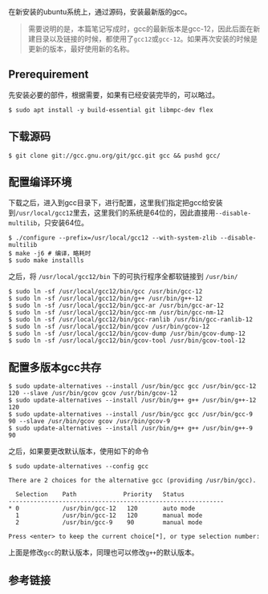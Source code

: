 
在新安装的ubuntu系统上，通过源码，安装最新版的gcc。

> 需要说明的是，本篇笔记写成时，gcc的最新版本是gcc-12，因此后面在新建目录以及链接的时候，都使用了`gcc12`或`gcc-12`。如果再次安装的时候是更新的版本，最好使用新的名称。

## Prerequirement

先安装必要的部件，根据需要，如果有已经安装完毕的，可以略过。

```shell
$ sudo apt install -y build-essential git libmpc-dev flex
```

## 下载源码

```shell
$ git clone git://gcc.gnu.org/git/gcc.git gcc && pushd gcc/
```

## 配置编译环境

下载之后，进入到gcc目录下，进行配置，这里我们指定把gcc给安装到`/usr/local/gcc12`里去，这里我们的系统是64位的，因此直接用`--disable-multilib`，只安装64位。

```shell
$ ./configure --prefix=/usr/local/gcc12 --with-system-zlib --disable-multilib
$ make -j6 # 编译，略耗时
$ sudo make installls 
```

之后，将 `/usr/local/gcc12/bin` 下的可执行程序全都软链接到 `/usr/bin/`

```shell
$ sudo ln -sf /usr/local/gcc12/bin/gcc /usr/bin/gcc-12
$ sudo ln -sf /usr/local/gcc12/bin/g++ /usr/bin/g++-12
$ sudo ln -sf /usr/local/gcc12/bin/gcc-ar /usr/bin/gcc-ar-12
$ sudo ln -sf /usr/local/gcc12/bin/gcc-nm /usr/bin/gcc-nm-12
$ sudo ln -sf /usr/local/gcc12/bin/gcc-ranlib /usr/bin/gcc-ranlib-12
$ sudo ln -sf /usr/local/gcc12/bin/gcov /usr/bin/gcov-12
$ sudo ln -sf /usr/local/gcc12/bin/gcov-dump /usr/bin/gcov-dump-12
$ sudo ln -sf /usr/local/gcc12/bin/gcov-tool /usr/bin/gcov-tool-12
```

## 配置多版本gcc共存

```shell
$ sudo update-alternatives --install /usr/bin/gcc gcc /usr/bin/gcc-12 120 --slave /usr/bin/gcov gcov /usr/bin/gcov-12
$ sudo update-alternatives --install /usr/bin/g++ g++ /usr/bin/g++-12 120
$ sudo update-alternatives --install /usr/bin/gcc gcc /usr/bin/gcc-9 90 --slave /usr/bin/gcov gcov /usr/bin/gcov-9
$ sudo update-alternatives --install /usr/bin/g++ g++ /usr/bin/g++-9 90
```

之后，如果要更改默认版本，使用如下的命令

```shell
$ sudo update-alternatives --config gcc

There are 2 choices for the alternative gcc (providing /usr/bin/gcc).

  Selection    Path             Priority   Status
------------------------------------------------------------
* 0            /usr/bin/gcc-12   120       auto mode
  1            /usr/bin/gcc-12   120       manual mode
  2            /usr/bin/gcc-9    90        manual mode

Press <enter> to keep the current choice[*], or type selection number: 
```

上面是修改`gcc`的默认版本，同理也可以修改`g++`的默认版本。

## 参考链接

[1]: https://blog.byhi.org/archives/586372ad.html

[2]: https://gcc.gnu.org/

[3]: https://gcc.gnu.org/git.html

